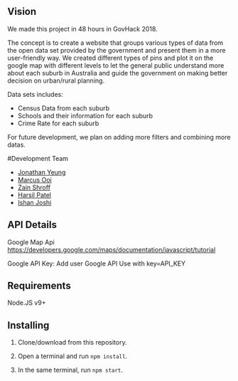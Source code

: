 ## Vision
We made this project in 48 hours in GovHack 2018.

The concept is to create a website that groups various types of data from the open data set provided by the government and present them in a more user-friendly way. 
We created different types of pins and plot it on the google map with different levels to let the general public understand more about each suburb in Australia and guide the government on making better decision on urban/rural planning.

Data sets includes:
- Census Data from each suburb
- Schools and their information for each suburb
- Crime Rate for each suburb

For future development, we plan on adding more filters and combining more datas.

#Development Team
- [Jonathan Yeung](https://github.com/YeungJonathan)
- [Marcus Ooi](https://github.com/MarcusKJOoi)
- [Zain Shroff](https://github.com/zain610)
- [Harsil Patel](https://github.com/harsilspatel)
- [Ishan Joshi](https://github.com/ish-joshi)

## API Details
Google Map Api
https://developers.google.com/maps/documentation/javascript/tutorial

Google API Key: Add user Google API Use with key=API_KEY

## Requirements
Node.JS v9+

## Installing
1. Clone/download from this repository.

2. Open a terminal and run <code>npm install</code>.

3. In the same terminal, run <code>npm start</code>.
